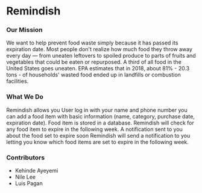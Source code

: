 # Remindish

### Our Mission
We want to help prevent food waste simply because it has passed its expiration date. Most people don't realize how much food they throw away every day — from uneaten leftovers to spoiled produce to parts of fruits and vegetables that could be eaten or repurposed. A third of all food in the United States goes uneaten. EPA estimates that in 2018, about 81% - 20.3 tons - of households' wasted food ended up in landfills or combustion facilities.

### What We Do
Remindish allows you User log in with your name and phone number you can add a food item with basic information (name, category, purchase date, expiration date). Food item is stored in a database. Remindish will check for any food item to expire in the following week. A notification sent to you about the food set to expire soon Remindish will send a notification to you letting you know which food items are set to expire in the following week.

### Contributors
* Kehinde Ayeyemi
* Nile Lee
* Luis Pagan
